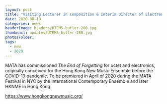 ```yaml
---
layout: post
title: "Visiting Lecturer in Composition & Interim Director of Electronic Music Studios"
date: 2020-08-19
categories: news
headerImage: headers/UTEMS-butler-280.jpg
thumbnail: updates/UTEMS-butler-280.jpg
photosFolder:
tags:
  - new
  - 2020
---
```

MATA has commissioned *The End of Forgetting* for octet and electronics, originally conceived for the Hong Kong New Music Ensemble before the COVID-19 pandemic. To be premiered in April of 2020 during the MATA Festival in NYC by the International Contemporary Ensemble and later HKNME in Hong Kong.

https://www.hongkongnewmusic.org/
